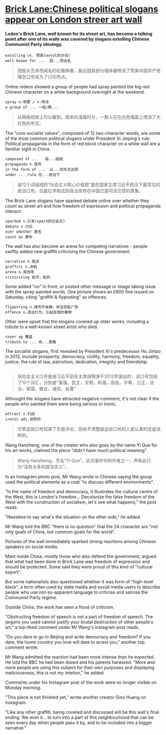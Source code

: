 # [Brick Lane:Chinese political slogans appear on London streer art wall](https://www.bbc.com/news/uk-england-london-66391605)  

#### Lodon's Brick Lane, well known for its street art, has become a talking point after one of its walls was covered by slogans extolling Chinese Communist Party ideology.  
```
extolling vt. 赞美(extol的分词)
well known for ...  因...而出名
```
> 因街头艺术而闻名的伦敦砖巷，最近因其部分墙体被喷涂了赞美中国共产党理念口号成为了讨论热点。

Online videos showed a group of people had spray painted the big red Chinese character on a white background overnight at the weekend.  
```
spray n.喷雾 / v.喷涂
a group of ... 一组/群...
```
> 从网络视频上可以看到，周末的凌晨时分，一群人在在白色墙面上喷涂了大红色的中文。

The "core socialist values", composed of 12 two-character words, are some of the most common political slogans under President Xi Jinping's rule. Political propaganda in the form of red block character on a white wall are a familiar sight in China.  
```
composed of ...   由...组成  
propaganda n.宣传
in the form of ...  以...的形式出现
under ... rule 在...统治下

```
>由12个词组成的“社会主义核心价值观”是在国家主席习近平统治下最常见的政治口号。白底红字格式的政治宣传在中国已是司空见惯的景象。

The Brick Lane slogans have sparked debate online over whether they count as street art and how freedom of expression and political propaganda interact.  
```
sparked v.引发(spark的过去式)
debate n.讨论
over whether 是否
count as 算作
```

The wall has also become an arena for competing narratives - people swiftly added new graffiti criticising the Chinese government.
```
narrative n.叙述
graffiti n.涂鸦
arena n.竞技场
criticising 批评，批判
```  

Some added "no" in front, or posted other message or image taking issue with the spray-painted words. One picture shows an £800 fine issued on Saturday, citing "graffiti & flyposting" as offences.  
```
flyposting n.城市牛皮癣，非法张贴广告
offence n.违法行为，引起反感的事物
```

Other were upset that the slogans covered up older works, including a tribute to a well-known street artist who died.  
```
cover up 覆盖
tribute to ... 向...致敬
```

The socialist slogans, first revealed by President Xi's predecessor Hu Jintao in 2012, include prosperity, democracy, civility, harmony, freedom, equality, justice, the rule of law, patriotism, dedication, integrity and friendship.  
```

```
>该社会主义口号是由习近平前任主席胡锦涛于2012年提出的，该口号包括了12个词汇，分别是“富强，民主，文明，和谐，自由，平等，公正，法治，爱国，敬业，诚信，友善”

Althought the slogans have attracted negative comment, it's not clear if the people who painted them were being serious or ironic.  
```
attract v.引起
ironic adj.讽刺的
```
> 尽管这些口号招来了负面评论，但尚不清楚画这些口号的人是认真的还是讽刺的。

Wang Hanzheng, one of the creator who also goes by the name Yi Que for his art works, claimed the piece "didn't have much political meaning".  

> Wang Hanzheng，艺名“Yi Que”，此次事件中的作者之一，声称此行为“没有太多的政治含义”。

In an Instagram photo post, Mr Wang wrote in Chinese saying the group used the political elements as a coat "to discuss different environments".  


"In the name of freedom and democracy, it illustrates the cultural centre of the West, this is London's freedom... Decolonize the false freedom of the West with the construction of socialism, let's see what happens," the post reads.  

"Neesless to say what's the situation on the other side," he added.  

Mr Wang told the BBC "there is no question" that the 24 character are "not only goals of China, but common goals for the world".  

Pictures of the wall immediately sparked strong reactions among Chinese speakers on social media.  

Mant inside China, mostly those who also defend the government, argued that what had been done in Brick Lane was freedom of expression and should be protected. Some said they were proud of this kind of "cultural export".  

But some nationalists also questioned whether it was form of "high-level black", a term often used by state media and social media users to describe people who use not-so-apparent language to criticise and satirise the Communist Party regime.  

Outside China, the work has seen a flood of criticism.  

"Obstructing freedom of speech is not a part of freedom of speech. The jargons you used cannot justify your brutal destruction of other people's art," a top-liked comment under Mr Wang's Instagram post reads.  

"Do you dare to go to Beijing and write democracy and freedom? If you dare, the home country you love will dare to arrest you," another top comment wrote.  

Mr Wang admitted the reaction had been more intense than he expected. He told the BBC he had been doxed and his parents harassed. "More and more people are using this subject for their own purposes and displaying maliciousness, this is not my intetion," he added.  

Comments under his Instagram post of the work were no longer visible on Monday morning.  

"This piece is not finished yet," wrote another creator Gino Huang on Instagram.  

"Like any other graffiti, being covered and discussed will be this wall's final ending. We wish it... to turn into a part of this neighbourhood that can be seen every day when people pass it by, and to be included into a bigger narrative."  
